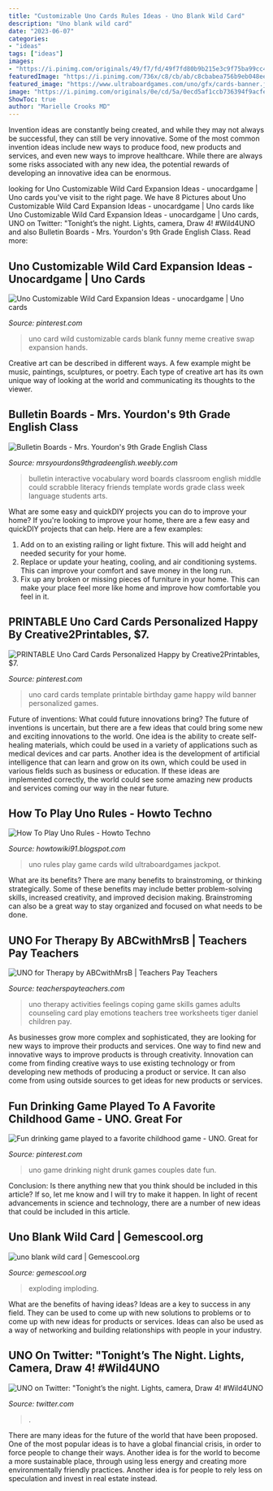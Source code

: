 ```yaml
---
title: "Customizable Uno Cards Rules Ideas - Uno Blank Wild Card"
description: "Uno blank wild card"
date: "2023-06-07"
categories:
- "ideas"
tags: ["ideas"]
images:
- "https://i.pinimg.com/originals/49/f7/fd/49f7fd80b9b215e3c9f75ba99cc4bae6.jpg"
featuredImage: "https://i.pinimg.com/736x/c8/cb/ab/c8cbabea756b9eb048ee6ba2802cc67c.jpg"
featured_image: "https://www.ultraboardgames.com/uno/gfx/cards-banner.jpg"
image: "https://i.pinimg.com/originals/0e/cd/5a/0ecd5af1ccb736394f9acfeeb5bc75a2.jpg"
ShowToc: true
author: "Marielle Crooks MD"
---
```



Invention ideas are constantly being created, and while they may not always be successful, they can still be very innovative. Some of the most common invention ideas include new ways to produce food, new products and services, and even new ways to improve healthcare. While there are always some risks associated with any new idea, the potential rewards of developing an innovative idea can be enormous.

	

		
looking for Uno Customizable Wild Card Expansion Ideas - unocardgame | Uno cards you've visit to the right page. We have 8 Pictures about Uno Customizable Wild Card Expansion Ideas - unocardgame | Uno cards like Uno Customizable Wild Card Expansion Ideas - unocardgame | Uno cards, UNO on Twitter: &quot;Tonight’s the night. Lights, camera, Draw 4! #Wild4UNO and also Bulletin Boards - Mrs. Yourdon&#039;s 9th Grade English Class. Read more:
		
    
## Uno Customizable Wild Card Expansion Ideas - Unocardgame | Uno Cards

<img loading=lazy src="https://i.pinimg.com/736x/c8/cb/ab/c8cbabea756b9eb048ee6ba2802cc67c.jpg" onerror="this.onerror=null;this.src='https://tse4.mm.bing.net/th?id=OIP.66nCJn9E7uMkMzjsh6VgcQAAAA&amp;pid=15.1';" alt="Uno Customizable Wild Card Expansion Ideas - unocardgame | Uno cards">

_Source: pinterest.com_

>uno card wild customizable cards blank funny meme creative swap expansion hands. 

	

Creative art can be described in different ways. A few example might be music, paintings, sculptures, or poetry. Each type of creative art has its own unique way of looking at the world and communicating its thoughts to the viewer.

    
## Bulletin Boards - Mrs. Yourdon&#039;s 9th Grade English Class

<img loading=lazy src="http://mrsyourdons9thgradeenglish.weebly.com/uploads/1/3/7/2/13720869/4945000_orig.jpg" onerror="this.onerror=null;this.src='https://tse2.mm.bing.net/th?id=OIP.YoOKqm80ZFJxOvzwACE-CwHaJE&amp;pid=15.1';" alt="Bulletin Boards - Mrs. Yourdon&#039;s 9th Grade English Class">

_Source: mrsyourdons9thgradeenglish.weebly.com_

>bulletin interactive vocabulary word boards classroom english middle could scrabble literacy friends template words grade class week language students arts. 

	

What are some easy and quickDIY projects you can do to improve your home?
If you're looking to improve your home, there are a few easy and quickDIY projects that can help. Here are a few examples: 
1. Add on to an existing railing or light fixture. This will add height and needed security for your home.
2. Replace or update your heating, cooling, and air conditioning systems. This can improve your comfort and save money in the long run.
3. Fix up any broken or missing pieces of furniture in your home. This can make your place feel more like home and improve how comfortable you feel in it.

    
## PRINTABLE Uno Card Cards Personalized Happy By Creative2Printables, $7.

<img loading=lazy src="https://i.pinimg.com/originals/49/f7/fd/49f7fd80b9b215e3c9f75ba99cc4bae6.jpg" onerror="this.onerror=null;this.src='https://tse1.mm.bing.net/th?id=OIP.SLFALVR63CZLQsALtZjHdAHaDK&amp;pid=15.1';" alt="PRINTABLE Uno Card Cards Personalized Happy by Creative2Printables, $7.">

_Source: pinterest.com_

>uno card cards template printable birthday game happy wild banner personalized games. 

	

Future of inventions: What could future innovations bring?
The future of inventions is uncertain, but there are a few ideas that could bring some new and exciting innovations to the world. One idea is the ability to create self-healing materials, which could be used in a variety of applications such as medical devices and car parts. Another idea is the development of artificial intelligence that can learn and grow on its own, which could be used in various fields such as business or education. If these ideas are implemented correctly, the world could see some amazing new products and services coming our way in the near future.

    
## How To Play Uno Rules - Howto Techno

<img loading=lazy src="https://www.ultraboardgames.com/uno/gfx/cards-banner.jpg" onerror="this.onerror=null;this.src='https://tse3.mm.bing.net/th?id=OIP.FsWskWj4VKctL4No6BSzZAHaEy&amp;pid=15.1';" alt="How To Play Uno Rules - Howto Techno">

_Source: howtowiki91.blogspot.com_

>uno rules play game cards wild ultraboardgames jackpot. 

	

What are its benefits?
There are many benefits to brainstroming, or thinking strategically. Some of these benefits may include better problem-solving skills, increased creativity, and improved decision making. Brainstroming can also be a great way to stay organized and focused on what needs to be done.

    
## UNO For Therapy By ABCwithMrsB | Teachers Pay Teachers

<img loading=lazy src="https://ecdn.teacherspayteachers.com/thumbitem/UNO-for-Therapy-3946694-1556398593/original-3946694-1.jpg" onerror="this.onerror=null;this.src='https://tse4.mm.bing.net/th?id=OIP.PqAOyK2JyIWfWXlctrLAqgAAAA&amp;pid=15.1';" alt="UNO for Therapy by ABCwithMrsB | Teachers Pay Teachers">

_Source: teacherspayteachers.com_

>uno therapy activities feelings coping game skills games adults counseling card play emotions teachers tree worksheets tiger daniel children pay. 

	

As businesses grow more complex and sophisticated, they are looking for new ways to improve their products and services. One way to find new and innovative ways to improve products is through creativity. Innovation can come from finding creative ways to use existing technology or from developing new methods of producing a product or service. It can also come from using outside sources to get ideas for new products or services.

    
## Fun Drinking Game Played To A Favorite Childhood Game - UNO. Great For

<img loading=lazy src="https://i.pinimg.com/originals/0e/cd/5a/0ecd5af1ccb736394f9acfeeb5bc75a2.jpg" onerror="this.onerror=null;this.src='https://tse3.mm.bing.net/th?id=OIP.EtoGGO1GDvr9sStoRSrsAgHaJ4&amp;pid=15.1';" alt="Fun drinking game played to a favorite childhood game - UNO. Great for">

_Source: pinterest.com_

>uno game drinking night drunk games couples date fun. 

	

Conclusion: Is there anything new that you think should be included in this article? If so, let me know and I will try to make it happen.
In light of recent advancements in science and technology, there are a number of new ideas that could be included in this article.

    
## Uno Blank Wild Card | Gemescool.org

<img loading=lazy src="https://images-na.ssl-images-amazon.com/images/I/71M6Rg-4boL._SL1085_.jpg" onerror="this.onerror=null;this.src='https://tse2.mm.bing.net/th?id=OIP.nd6SIlE-oGgwHWds0OltEQHaGR&amp;pid=15.1';" alt="uno blank wild card | Gemescool.org">

_Source: gemescool.org_

>exploding imploding. 

	

What are the benefits of having ideas?
Ideas are a key to success in any field. They can be used to come up with new solutions to problems or to come up with new ideas for products or services. Ideas can also be used as a way of networking and building relationships with people in your industry.

    
## UNO On Twitter: &quot;Tonight’s The Night. Lights, Camera, Draw 4! #Wild4UNO

<img loading=lazy src="https://pbs.twimg.com/media/CcVRVnwUcAARd2B.jpg:large" onerror="this.onerror=null;this.src='https://tse2.mm.bing.net/th?id=OIP.HKNkzmrbqxxhPH5PbsZI_QHaHa&amp;pid=15.1';" alt="UNO on Twitter: &quot;Tonight’s the night. Lights, camera, Draw 4! #Wild4UNO">

_Source: twitter.com_

>. 

	

There are many ideas for the future of the world that have been proposed. One of the most popular ideas is to have a global financial crisis, in order to force people to change their ways. Another idea is for the world to become a more sustainable place, through using less energy and creating more environmentally friendly practices. Another idea is for people to rely less on speculation and invest in real estate instead.

